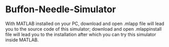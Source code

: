 # Buffon-Needle-Simulator
With MATLAB installed on your PC, download and open .mlapp file will lead you to the source code of this simulator; download and open .mlappinstall file will lead you to the installation after which you can try this simulator inside MATLAB.
